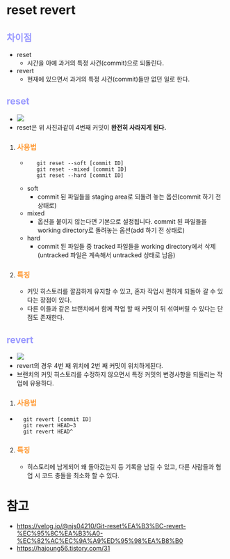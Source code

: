 # reset revert
## __<span style="color:#9999ff">차이점</span>__
- reset
  - 시간을 아예 과거의 특정 사건(commit)으로 되돌린다.
- revert
  - 현재에 있으면서 과거의 특정 사건(commit)들만 없던 일로 한다.
## __<span style="color:#9999ff">reset</span>__
- ![](https://img1.daumcdn.net/thumb/R1280x0/?scode=mtistory2&fname=https%3A%2F%2Fblog.kakaocdn.net%2Fdn%2FdfdjYN%2Fbtrtt4A9SQ1%2F7CbHAO7D4PBKK6zzCiFPX1%2Fimg.png)
- reset은 위 사진과같이 4번째 커밋이 **완전히 사라지게 된다.**
1. ### __<span style="color:#ff9933">사용법</span>__
   - ``` 
        git reset --soft [commit ID] 
        git reset --mixed [commit ID]
        git reset --hard [commit ID]
   - soft
     - commit 된 파일들을 staging area로 되돌려 놓는 옵션(commit 하기 전 상태로)
   - mixed
     - 옵션을 붙이지 않는다면 기본으로 설정됩니다. commit 된 파일들을 working directory로 돌려놓는 옵션(add 하기 전 상태로)
   - hard
     - commit 된 파일들 중 tracked 파일들을 working directory에서 삭제(untracked 파일은 계속해서 untracked 상태로 남음)
2. ### __<span style="color:#ff9933">특징</span>__
   - 커밋 히스토리를 깔끔하게 유지할 수 있고, 혼자 작업시 편하게 되돌아 갈 수 있다는 장점이 있다.
   - 다른 이들과 같은 브랜치에서 함께 작업 할 때 커밋이 뒤 섞여버릴 수 있다는 단점도 존재한다.

## __<span style="color:#9999ff">revert</span>__
- ![](https://img1.daumcdn.net/thumb/R1280x0/?scode=mtistory2&fname=https%3A%2F%2Fblog.kakaocdn.net%2Fdn%2FbcdPtC%2Fbtrtvrpi9Sv%2FR56nkBED9lKqW2Zz35NkHk%2Fimg.png)
- revert의 경우 4번 째 위치에 2번 째 커밋이 위치하게된다.
- 브랜치의 커밋 히스토리를 수정하지 않으면서 특정 커밋의 변경사항을 되돌리는 작업에 유용하다.
1. ### __<span style="color:#ff9933">사용법</span>__
- ```
    git revert [commit ID]
    git revert HEAD~3
    git revert HEAD^
2. ### __<span style="color:#ff9933">특징</span>__
   - 히스토리에 남게되어 왜 돌아갔는지 등 기록을 남길 수 있고, 다른 사람들과 혐업 시 코드 충돌을 최소화 할 수 있다.

# 참고
- https://velog.io/@njs04210/Git-reset%EA%B3%BC-revert-%EC%95%8C%EA%B3%A0-%EC%82%AC%EC%9A%A9%ED%95%98%EA%B8%B0
- https://hajoung56.tistory.com/31